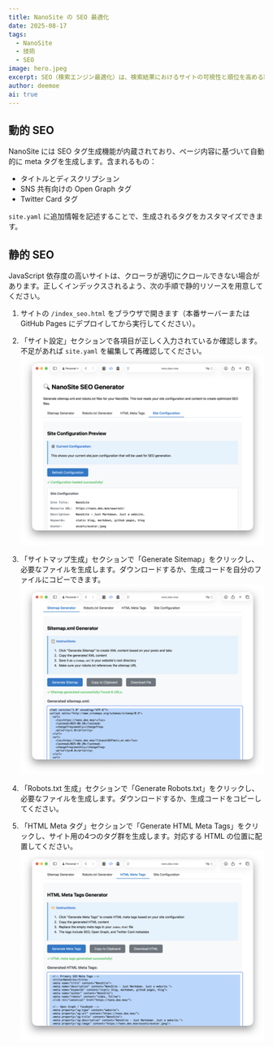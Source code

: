 ```yaml
---
title: NanoSite の SEO 最適化
date: 2025-08-17
tags:
  - NanoSite
  - 技術
  - SEO
image: hero.jpeg
excerpt: SEO（検索エンジン最適化）は、検索結果におけるサイトの可視性と順位を高める取り組みです。コンテンツ・画像・メタデータの最適化といったオンページ SEO のベストプラクティスに加え、被リンクの構築やプロモーションなどのオフページ SEO も含まれます。
author: deemoe
ai: true
---
```


## 動的 SEO

NanoSite には SEO タグ生成機能が内蔵されており、ページ内容に基づいて自動的に meta タグを生成します。含まれるもの：

- タイトルとディスクリプション
- SNS 共有向けの Open Graph タグ
- Twitter Card タグ

`site.yaml` に追加情報を記述することで、生成されるタグをカスタマイズできます。

## 静的 SEO

JavaScript 依存度の高いサイトは、クローラが適切にクロールできない場合があります。正しくインデックスされるよう、次の手順で静的リソースを用意してください。

1) サイトの `/index_seo.html` をブラウザで開きます（本番サーバーまたは GitHub Pages にデプロイしてから実行してください）。

2) 「サイト設定」セクションで各項目が正しく入力されているか確認します。不足があれば `site.yaml` を編集して再確認してください。
![config_check](config_check.png)

3) 「サイトマップ生成」セクションで「Generate Sitemap」をクリックし、必要なファイルを生成します。ダウンロードするか、生成コードを自分のファイルにコピーできます。
![generate](generate.png)

4) 「Robots.txt 生成」セクションで「Generate Robots.txt」をクリックし、必要なファイルを生成します。ダウンロードするか、生成コードをコピーしてください。

5) 「HTML Meta タグ」セクションで「Generate HTML Meta Tags」をクリックし、サイト用の4つのタグ群を生成します。対応する HTML の位置に配置してください。
![html](html.png)
